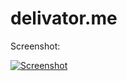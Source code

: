 # delivator.me

Screenshot:

[![Screenshot](https://i.imgur.com/JtfT1p7.gif)](https://delivator.github.io/delivator.me/)
